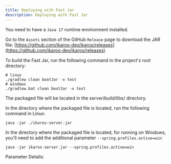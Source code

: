 ```yaml
---
title: Deploying with Fast Jar
description: Deploying with Fast Jar
---
```


You need to have a `Java 17` runtime environment installed.

Go to the `Assets` section of the GitHub `Release` page to download the JAR file: [https://github.com/ikaros-dev/ikaros/releases](https://github.com/ikaros-dev/ikaros/releases)

To build the Fast Jar, run the following command in the project's root directory:

```shell
# linux
./gradlew clean bootJar -x test
# windows
./gradlew.bat clean bootJar -x test
```

The packaged file will be located in the server/build/libs/ directory.

In the directory where the packaged file is located, run the following command in Linux:

```shell
java -jar ./ikaros-server.jar
```

In the directory where the packaged file is located, for running on Windows, you'll need to add the additional parameter `--spring.profiles.active=win`:

```shell
java -jar ikaros-server.jar --spring.profiles.active=win 
```

Parameter Details:

  <DockerArgs />